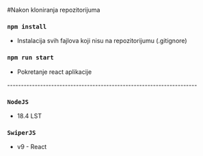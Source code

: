 #Nakon kloniranja repozitorijuma

### `npm install`
 - Instalacija svih fajlova koji nisu na repozitorijumu (.gitignore)
 
### `npm run start`
  - Pokretanje react aplikacije
  
 --------------------------------------------------------------------- <br>

### `NodeJS`
 - 18.4 LST
 
### `SwiperJS`
 - v9 - React
 
